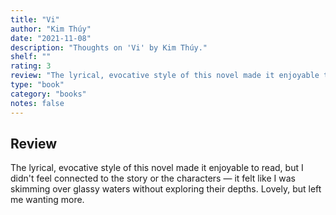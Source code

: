 ```yaml
---
title: "Vi"
author: "Kim Thúy"
date: "2021-11-08"
description: "Thoughts on 'Vi' by Kim Thúy."
shelf: ""
rating: 3
review: "The lyrical, evocative style of this novel made it enjoyable to read, but I didn't feel connected to the story or the characters — it felt like I was skimming over glassy waters without exploring their depths. Lovely, but left me wanting more."
type: "book"
category: "books"
notes: false
---
```


## Review

The lyrical, evocative style of this novel made it enjoyable to read, but I didn't feel connected to the story or the characters — it felt like I was skimming over glassy waters without exploring their depths. Lovely, but left me wanting more.
